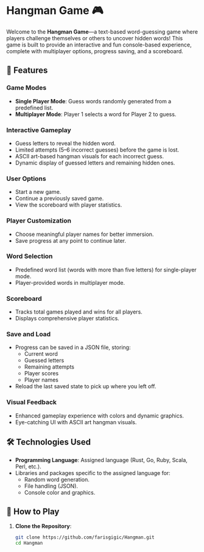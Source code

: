 # Hangman Game 🎮

Welcome to the **Hangman Game**—a text-based word-guessing game where players challenge themselves or others to uncover hidden words! This game is built to provide an interactive and fun console-based experience, complete with multiplayer options, progress saving, and a scoreboard.

## 🎯 Features

### Game Modes
- **Single Player Mode**: Guess words randomly generated from a predefined list.
- **Multiplayer Mode**: Player 1 selects a word for Player 2 to guess.

### Interactive Gameplay
- Guess letters to reveal the hidden word.
- Limited attempts (5–6 incorrect guesses) before the game is lost.
- ASCII art-based hangman visuals for each incorrect guess.
- Dynamic display of guessed letters and remaining hidden ones.

### User Options
- Start a new game.
- Continue a previously saved game.
- View the scoreboard with player statistics.

### Player Customization
- Choose meaningful player names for better immersion.
- Save progress at any point to continue later.

### Word Selection
- Predefined word list (words with more than five letters) for single-player mode.
- Player-provided words in multiplayer mode.

### Scoreboard
- Tracks total games played and wins for all players.
- Displays comprehensive player statistics.

### Save and Load
- Progress can be saved in a JSON file, storing:
  - Current word
  - Guessed letters
  - Remaining attempts
  - Player scores
  - Player names
- Reload the last saved state to pick up where you left off.

### Visual Feedback
- Enhanced gameplay experience with colors and dynamic graphics.
- Eye-catching UI with ASCII art hangman visuals.

## 🛠️ Technologies Used
- **Programming Language**: Assigned language (Rust, Go, Ruby, Scala, Perl, etc.).
- Libraries and packages specific to the assigned language for:
  - Random word generation.
  - File handling (JSON).
  - Console color and graphics.

## 🚀 How to Play

1. **Clone the Repository**:
   ```bash
   git clone https://github.com/farisgigic/Hangman.git
   cd Hangman
